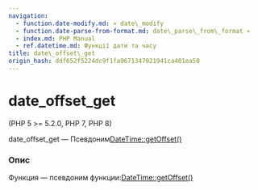 ```yaml
---
navigation:
  - function.date-modify.md: « date\_modify
  - function.date-parse-from-format.md: date\_parse\_from\_format »
  - index.md: PHP Manual
  - ref.datetime.md: Функції дати та часу
title: date\_offset\_get
origin_hash: ddf652f5224dc9f1fa9671347921941ca401ea50
---
```

# date\_offset\_get

(PHP 5 >= 5.2.0, PHP 7, PHP 8)

date\_offset\_get — Псевдоним[DateTime::getOffset()](datetime.getoffset.md)

### Опис

Функция — псевдоним функции:[DateTime::getOffset()](datetime.getoffset.md)
